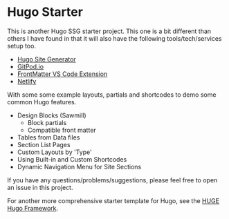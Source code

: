 # Hugo Starter

This is another Hugo SSG starter project.
This one is a bit different than others I have found in that it will also have the following tools/tech/services setup too.

* [Hugo Site Generator](https://gohugo.io/)
* [GitPod.io](https://www.gitpod.io/)
* [FrontMatter VS Code Extension](https://frontmatter.codes/)
* [Netlify](https://www.netlify.com/)

With some some example layouts, partials and shortcodes to demo some common Hugo features.

* Design Blocks (Sawmill)
  * Block partials
  * Compatible front matter
* Tables from Data files
* Section List Pages
* Custom Layouts by 'Type'
* Using Built-in and Custom Shortcodes
* Dynamic Navigation Menu for Site Sections

If you have any questions/problems/suggestions, please feel free to open an issue in this project.

For another more comprehensive starter template for Hugo, see the [HUGE Hugo Framework](https://www.thenewdynamic.com/article/introducing-huge-a-hugo-framework/).
